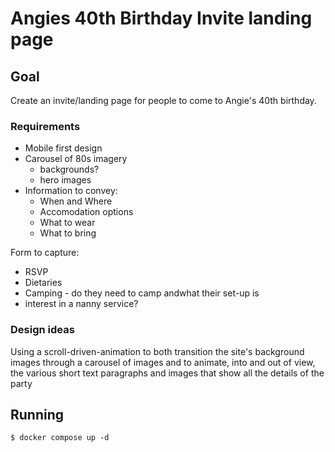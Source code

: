 # Angies 40th Birthday Invite landing page

## Goal

Create an invite/landing page for people to come to Angie's 40th birthday.

### Requirements

 - Mobile first design
 - Carousel of 80s imagery
    - backgrounds?
    - hero images
 - Information to convey:
    - When and Where
    - Accomodation options
    - What to wear
    - What to bring

Form to capture:

 - RSVP
 - Dietaries
 - Camping - do they need to camp andwhat their set-up is
 - interest in a nanny service?


### Design ideas

Using a scroll-driven-animation to both transition the site's background images through a carousel of images and to animate, into and out of view, the various short text paragraphs and images that show all the details of the party


## Running

`$ docker compose up -d`